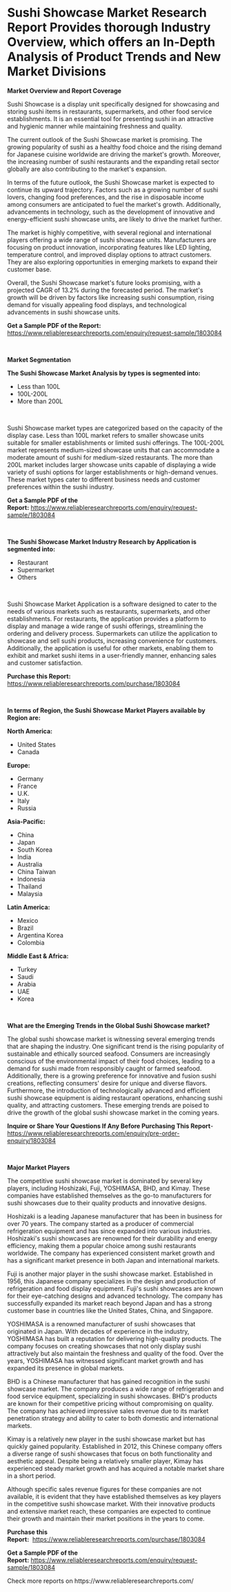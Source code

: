 <p><h1>Sushi Showcase Market Research Report Provides thorough Industry Overview, which offers an In-Depth Analysis of Product Trends and New Market Divisions</h1></p><p><strong>Market Overview and Report Coverage</strong></p>
<p><p>Sushi Showcase is a display unit specifically designed for showcasing and storing sushi items in restaurants, supermarkets, and other food service establishments. It is an essential tool for presenting sushi in an attractive and hygienic manner while maintaining freshness and quality.</p><p>The current outlook of the Sushi Showcase market is promising. The growing popularity of sushi as a healthy food choice and the rising demand for Japanese cuisine worldwide are driving the market's growth. Moreover, the increasing number of sushi restaurants and the expanding retail sector globally are also contributing to the market's expansion.</p><p>In terms of the future outlook, the Sushi Showcase market is expected to continue its upward trajectory. Factors such as a growing number of sushi lovers, changing food preferences, and the rise in disposable income among consumers are anticipated to fuel the market's growth. Additionally, advancements in technology, such as the development of innovative and energy-efficient sushi showcase units, are likely to drive the market further.</p><p>The market is highly competitive, with several regional and international players offering a wide range of sushi showcase units. Manufacturers are focusing on product innovation, incorporating features like LED lighting, temperature control, and improved display options to attract customers. They are also exploring opportunities in emerging markets to expand their customer base.</p><p>Overall, the Sushi Showcase market's future looks promising, with a projected CAGR of 13.2% during the forecasted period. The market's growth will be driven by factors like increasing sushi consumption, rising demand for visually appealing food displays, and technological advancements in sushi showcase units.</p></p>
<p><strong>Get a Sample PDF of the Report:</strong> <a href="https://www.reliableresearchreports.com/enquiry/request-sample/1803084">https://www.reliableresearchreports.com/enquiry/request-sample/1803084</a></p>
<p>&nbsp;</p>
<p><strong>Market Segmentation</strong></p>
<p><strong>The Sushi Showcase Market Analysis by types is segmented into:</strong></p>
<p><ul><li>Less than 100L</li><li>100L-200L</li><li>More than 200L</li></ul></p>
<p>&nbsp;</p>
<p><p>Sushi Showcase market types are categorized based on the capacity of the display case. Less than 100L market refers to smaller showcase units suitable for smaller establishments or limited sushi offerings. The 100L-200L market represents medium-sized showcase units that can accommodate a moderate amount of sushi for medium-sized restaurants. The more than 200L market includes larger showcase units capable of displaying a wide variety of sushi options for larger establishments or high-demand venues. These market types cater to different business needs and customer preferences within the sushi industry.</p></p>
<p><strong>Get a Sample PDF of the Report:</strong>&nbsp;<a href="https://www.reliableresearchreports.com/enquiry/request-sample/1803084">https://www.reliableresearchreports.com/enquiry/request-sample/1803084</a></p>
<p>&nbsp;</p>
<p><strong>The Sushi Showcase Market Industry Research by Application is segmented into:</strong></p>
<p><ul><li>Restaurant</li><li>Supermarket</li><li>Others</li></ul></p>
<p>&nbsp;</p>
<p><p>Sushi Showcase Market Application is a software designed to cater to the needs of various markets such as restaurants, supermarkets, and other establishments. For restaurants, the application provides a platform to display and manage a wide range of sushi offerings, streamlining the ordering and delivery process. Supermarkets can utilize the application to showcase and sell sushi products, increasing convenience for customers. Additionally, the application is useful for other markets, enabling them to exhibit and market sushi items in a user-friendly manner, enhancing sales and customer satisfaction.</p></p>
<p><strong>Purchase this Report:</strong>&nbsp; <a href="https://www.reliableresearchreports.com/purchase/1803084">https://www.reliableresearchreports.com/purchase/1803084</a></p>
<p>&nbsp;</p>
<p><strong>In terms of Region, the Sushi Showcase Market Players available by Region are:</strong></p>
<p>
    <p> <strong> North America: </strong>
        <ul>
            <li>United States</li>
            <li>Canada</li>
        </ul>
        </p> 
    <p> <strong> Europe: </strong>
        <ul>
            <li>Germany</li>
            <li>France</li>
            <li>U.K.</li>
            <li>Italy</li>
            <li>Russia</li>
        </ul>
        </p> 
    <p> <strong> Asia-Pacific: </strong>
        <ul>
            <li>China</li>
            <li>Japan</li>
            <li>South Korea</li>
            <li>India</li>
            <li>Australia</li>
            <li>China Taiwan</li>
            <li>Indonesia</li>
            <li>Thailand</li>
            <li>Malaysia</li>
        </ul>
        </p> 
    <p> <strong> Latin America: </strong>
        <ul>
            <li>Mexico</li>
            <li>Brazil</li>
            <li>Argentina Korea</li>
            <li>Colombia</li>
        </ul>
        </p> 
    <p> <strong> Middle East & Africa: </strong>
        <ul>
            <li>Turkey</li>
            <li>Saudi</li>
            <li>Arabia</li>
            <li>UAE</li>
            <li>Korea</li>
        </ul>
    </p>
    </p>
<p>&nbsp;</p>
<p><strong>What are the Emerging Trends in the Global Sushi Showcase market?</strong></p>
<p><p>The global sushi showcase market is witnessing several emerging trends that are shaping the industry. One significant trend is the rising popularity of sustainable and ethically sourced seafood. Consumers are increasingly conscious of the environmental impact of their food choices, leading to a demand for sushi made from responsibly caught or farmed seafood. Additionally, there is a growing preference for innovative and fusion sushi creations, reflecting consumers' desire for unique and diverse flavors. Furthermore, the introduction of technologically advanced and efficient sushi showcase equipment is aiding restaurant operations, enhancing sushi quality, and attracting customers. These emerging trends are poised to drive the growth of the global sushi showcase market in the coming years.</p></p>
<p><strong>Inquire or Share Your Questions If Any Before Purchasing This Report</strong>- <a href="https://www.reliableresearchreports.com/enquiry/pre-order-enquiry/1803084">https://www.reliableresearchreports.com/enquiry/pre-order-enquiry/1803084</a></p>
<p>&nbsp;</p>
<p><strong>Major Market Players</strong></p>
<p><p>The competitive sushi showcase market is dominated by several key players, including Hoshizaki, Fuji, YOSHIMASA, BHD, and Kimay. These companies have established themselves as the go-to manufacturers for sushi showcases due to their quality products and innovative designs.</p><p>Hoshizaki is a leading Japanese manufacturer that has been in business for over 70 years. The company started as a producer of commercial refrigeration equipment and has since expanded into various industries. Hoshizaki's sushi showcases are renowned for their durability and energy efficiency, making them a popular choice among sushi restaurants worldwide. The company has experienced consistent market growth and has a significant market presence in both Japan and international markets.</p><p>Fuji is another major player in the sushi showcase market. Established in 1956, this Japanese company specializes in the design and production of refrigeration and food display equipment. Fuji's sushi showcases are known for their eye-catching designs and advanced technology. The company has successfully expanded its market reach beyond Japan and has a strong customer base in countries like the United States, China, and Singapore.</p><p>YOSHIMASA is a renowned manufacturer of sushi showcases that originated in Japan. With decades of experience in the industry, YOSHIMASA has built a reputation for delivering high-quality products. The company focuses on creating showcases that not only display sushi attractively but also maintain the freshness and quality of the food. Over the years, YOSHIMASA has witnessed significant market growth and has expanded its presence in global markets.</p><p>BHD is a Chinese manufacturer that has gained recognition in the sushi showcase market. The company produces a wide range of refrigeration and food service equipment, specializing in sushi showcases. BHD's products are known for their competitive pricing without compromising on quality. The company has achieved impressive sales revenue due to its market penetration strategy and ability to cater to both domestic and international markets.</p><p>Kimay is a relatively new player in the sushi showcase market but has quickly gained popularity. Established in 2012, this Chinese company offers a diverse range of sushi showcases that focus on both functionality and aesthetic appeal. Despite being a relatively smaller player, Kimay has experienced steady market growth and has acquired a notable market share in a short period.</p><p>Although specific sales revenue figures for these companies are not available, it is evident that they have established themselves as key players in the competitive sushi showcase market. With their innovative products and extensive market reach, these companies are expected to continue their growth and maintain their market positions in the years to come.</p></p>
<p><strong>Purchase this Report:</strong>&nbsp;&nbsp;<a href="https://www.reliableresearchreports.com/purchase/1803084">https://www.reliableresearchreports.com/purchase/1803084</a></p>
<p></p>
<p><strong>Get a Sample PDF of the Report:</strong>&nbsp;<a href="https://www.reliableresearchreports.com/enquiry/request-sample/1803084">https://www.reliableresearchreports.com/enquiry/request-sample/1803084</a></p>
<p>Check more reports on https://www.reliableresearchreports.com/</p>